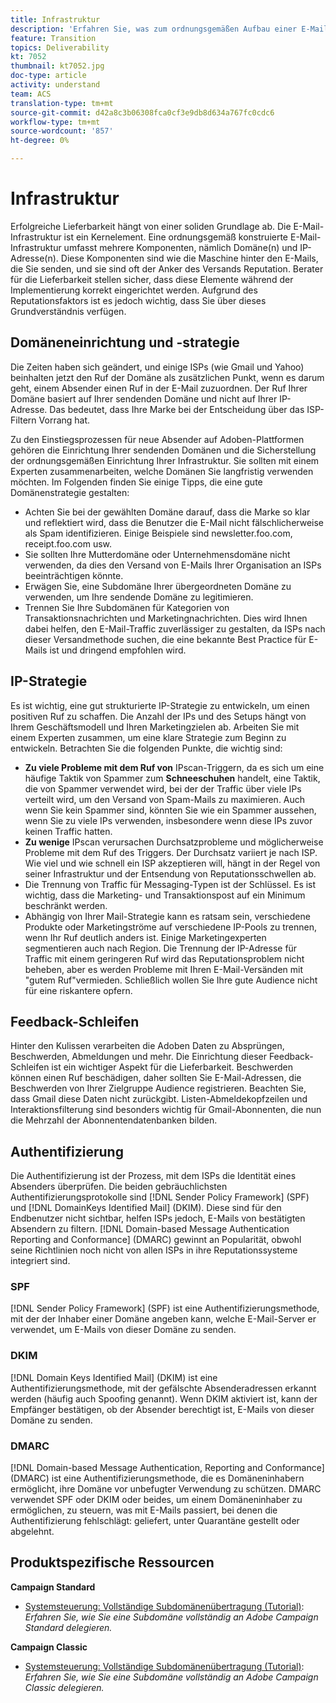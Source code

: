 ```yaml
---
title: Infrastruktur
description: 'Erfahren Sie, was zum ordnungsgemäßen Aufbau einer E-Mail-Infrastruktur erforderlich ist. '
feature: Transition
topics: Deliverability
kt: 7052
thumbnail: kt7052.jpg
doc-type: article
activity: understand
team: ACS
translation-type: tm+mt
source-git-commit: d42a8c3b06308fca0cf3e9db8d634a767fc0cdc6
workflow-type: tm+mt
source-wordcount: '857'
ht-degree: 0%

---
```



# Infrastruktur

Erfolgreiche Lieferbarkeit hängt von einer soliden Grundlage ab. Die E-Mail-Infrastruktur ist ein Kernelement. Eine ordnungsgemäß konstruierte E-Mail-Infrastruktur umfasst mehrere Komponenten, nämlich Domäne(n) und IP-Adresse(n). Diese Komponenten sind wie die Maschine hinter den E-Mails, die Sie senden, und sie sind oft der Anker des Versands Reputation. Berater für die Lieferbarkeit stellen sicher, dass diese Elemente während der Implementierung korrekt eingerichtet werden. Aufgrund des Reputationsfaktors ist es jedoch wichtig, dass Sie über dieses Grundverständnis verfügen.

## Domäneneinrichtung und -strategie

Die Zeiten haben sich geändert, und einige ISPs (wie Gmail und Yahoo) beinhalten jetzt den Ruf der Domäne als zusätzlichen Punkt, wenn es darum geht, einem Absender einen Ruf in der E-Mail zuzuordnen. Der Ruf Ihrer Domäne basiert auf Ihrer sendenden Domäne und nicht auf Ihrer IP-Adresse. Das bedeutet, dass Ihre Marke bei der Entscheidung über das ISP-Filtern Vorrang hat.

Zu den Einstiegsprozessen für neue Absender auf Adoben-Plattformen gehören die Einrichtung Ihrer sendenden Domänen und die Sicherstellung der ordnungsgemäßen Einrichtung Ihrer Infrastruktur. Sie sollten mit einem Experten zusammenarbeiten, welche Domänen Sie langfristig verwenden möchten. Im Folgenden finden Sie einige Tipps, die eine gute Domänenstrategie gestalten:

* Achten Sie bei der gewählten Domäne darauf, dass die Marke so klar und reflektiert wird, dass die Benutzer die E-Mail nicht fälschlicherweise als Spam identifizieren. Einige Beispiele sind newsletter.foo.com, receipt.foo.com usw.
* Sie sollten Ihre Mutterdomäne oder Unternehmensdomäne nicht verwenden, da dies den Versand von E-Mails Ihrer Organisation an ISPs beeinträchtigen könnte.
* Erwägen Sie, eine Subdomäne Ihrer übergeordneten Domäne zu verwenden, um Ihre sendende Domäne zu legitimieren.
* Trennen Sie Ihre Subdomänen für Kategorien von Transaktionsnachrichten und Marketingnachrichten. Dies wird Ihnen dabei helfen, den E-Mail-Traffic zuverlässiger zu gestalten, da ISPs nach dieser Versandmethode suchen, die eine bekannte Best Practice für E-Mails ist und dringend empfohlen wird.

## IP-Strategie

Es ist wichtig, eine gut strukturierte IP-Strategie zu entwickeln, um einen positiven Ruf zu schaffen. Die Anzahl der IPs und des Setups hängt von Ihrem Geschäftsmodell und Ihren Marketingzielen ab. Arbeiten Sie mit einem Experten zusammen, um eine klare Strategie zum Beginn zu entwickeln. Betrachten Sie die folgenden Punkte, die wichtig sind:

* **Zu viele Probleme mit dem Ruf von** IPscan-Triggern, da es sich um eine häufige Taktik von Spammer zum  **Schneeschuhen** handelt, eine Taktik, die von Spammer verwendet wird, bei der der Traffic über viele IPs verteilt wird, um den Versand von Spam-Mails zu maximieren. Auch wenn Sie kein Spammer sind, könnten Sie wie ein Spammer aussehen, wenn Sie zu viele IPs verwenden, insbesondere wenn diese IPs zuvor keinen Traffic hatten.
* **Zu wenige** IPscan verursachen Durchsatzprobleme und möglicherweise Probleme mit dem Ruf des Triggers. Der Durchsatz variiert je nach ISP. Wie viel und wie schnell ein ISP akzeptieren will, hängt in der Regel von seiner Infrastruktur und der Entsendung von Reputationsschwellen ab.
* Die Trennung von Traffic für Messaging-Typen ist der Schlüssel. Es ist wichtig, dass die Marketing- und Transaktionspost auf ein Minimum beschränkt werden.
* Abhängig von Ihrer Mail-Strategie kann es ratsam sein, verschiedene Produkte oder Marketingströme auf verschiedene IP-Pools zu trennen, wenn Ihr Ruf deutlich anders ist. Einige Marketingexperten segmentieren auch nach Region. Die Trennung der IP-Adresse für Traffic mit einem geringeren Ruf wird das Reputationsproblem nicht beheben, aber es werden Probleme mit Ihren E-Mail-Versänden mit &quot;gutem Ruf&quot;vermieden. Schließlich wollen Sie Ihre gute Audience nicht für eine riskantere opfern.

## Feedback-Schleifen

Hinter den Kulissen verarbeiten die Adoben Daten zu Absprüngen, Beschwerden, Abmeldungen und mehr. Die Einrichtung dieser Feedback-Schleifen ist ein wichtiger Aspekt für die Lieferbarkeit. Beschwerden können einen Ruf beschädigen, daher sollten Sie E-Mail-Adressen, die Beschwerden von Ihrer Zielgruppe Audience registrieren. Beachten Sie, dass Gmail diese Daten nicht zurückgibt. Listen-Abmeldekopfzeilen und Interaktionsfilterung sind besonders wichtig für Gmail-Abonnenten, die nun die Mehrzahl der Abonnentendatenbanken bilden.

## Authentifizierung

Die Authentifizierung ist der Prozess, mit dem ISPs die Identität eines Absenders überprüfen. Die beiden gebräuchlichsten Authentifizierungsprotokolle sind [!DNL Sender Policy Framework] (SPF) und [!DNL DomainKeys Identified Mail] (DKIM). Diese sind für den Endbenutzer nicht sichtbar, helfen ISPs jedoch, E-Mails von bestätigten Absendern zu filtern. [!DNL Domain-based Message Authentication Reporting and Conformance] (DMARC) gewinnt an Popularität, obwohl seine Richtlinien noch nicht von allen ISPs in ihre Reputationssysteme integriert sind.

### SPF

[!DNL Sender Policy Framework] (SPF) ist eine Authentifizierungsmethode, mit der der Inhaber einer Domäne angeben kann, welche E-Mail-Server er verwendet, um E-Mails von dieser Domäne zu senden.

### DKIM

[!DNL Domain Keys Identified Mail] (DKIM) ist eine Authentifizierungsmethode, mit der gefälschte Absenderadressen erkannt werden (häufig auch Spoofing genannt). Wenn DKIM aktiviert ist, kann der Empfänger bestätigen, ob der Absender berechtigt ist, E-Mails von dieser Domäne zu senden.

### DMARC

[!DNL Domain-based Message Authentication, Reporting and Conformance] (DMARC) ist eine Authentifizierungsmethode, die es Domäneninhabern ermöglicht, ihre Domäne vor unbefugter Verwendung zu schützen. DMARC verwendet SPF oder DKIM oder beides, um einem Domäneninhaber zu ermöglichen, zu steuern, was mit E-Mails passiert, bei denen die Authentifizierung fehlschlägt: geliefert, unter Quarantäne gestellt oder abgelehnt.

## Produktspezifische Ressourcen

**Campaign Standard**

* [Systemsteuerung: Vollständige Subdomänenübertragung (Tutorial)](https://experienceleague.corp.adobe.com/docs/campaign-standard-learn/control-panel/subdomains-and-certificates/subdomain-delegation.html):  *Erfahren Sie, wie Sie eine Subdomäne vollständig an Adobe Campaign Standard delegieren.*

**Campaign Classic**

* [Systemsteuerung: Vollständige Subdomänenübertragung (Tutorial)](https://experienceleague.corp.adobe.com/docs/campaign-classic-learn/control-panel/subdomains-and-certificates/subdomain-delegation.html):  *Erfahren Sie, wie Sie eine Subdomäne vollständig an Adobe Campaign Classic delegieren.*
